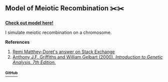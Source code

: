## Model of Meiotic Recombination ✂️✂️


__[Check out model here!](https://shivchitinous.github.io/recombinator/recombination.html)__

I simulate meiotic recombination on a chromosome.

__References__
1. [Remi Matthey-Doret's answer on Stack Exchange](https://biology.stackexchange.com/questions/35803/genetic-linkage-greater-than-50-centimorgans)
2. [Anthony J.F. Griffiths and William Gelbart (2000). *Introduction to Genetic Analysis. 7th Edition.*](https://www.ncbi.nlm.nih.gov/books/NBK21766/)

#### [<sup>GitHub</sup>](https://github.com/shivChitinous/recombinator)
